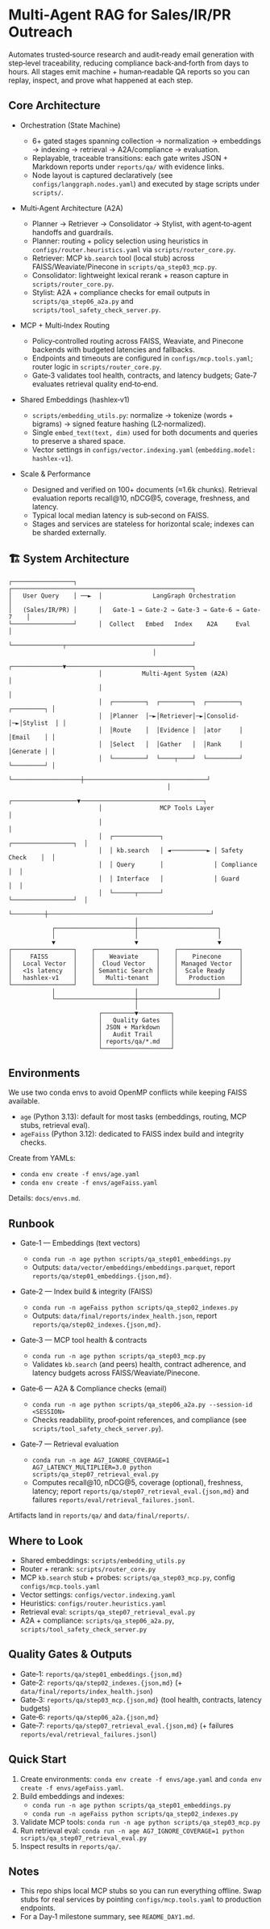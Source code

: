 # Multi‑Agent RAG for Sales/IR/PR Outreach

Automates trusted‑source research and audit‑ready email generation with step‑level traceability, reducing compliance back‑and‑forth from days to hours. All stages emit machine + human‑readable QA reports so you can replay, inspect, and prove what happened at each step.

## Core Architecture

- Orchestration (State Machine)
  - 6+ gated stages spanning collection → normalization → embeddings → indexing → retrieval → A2A/compliance → evaluation.
  - Replayable, traceable transitions: each gate writes JSON + Markdown reports under `reports/qa/` with evidence links.
  - Node layout is captured declaratively (see `configs/langgraph.nodes.yaml`) and executed by stage scripts under `scripts/`.

- Multi‑Agent Architecture (A2A)
  - Planner → Retriever → Consolidator → Stylist, with agent‑to‑agent handoffs and guardrails.
  - Planner: routing + policy selection using heuristics in `configs/router.heuristics.yaml` via `scripts/router_core.py`.
  - Retriever: MCP `kb.search` tool (local stub) across FAISS/Weaviate/Pinecone in `scripts/qa_step03_mcp.py`.
  - Consolidator: lightweight lexical rerank + reason capture in `scripts/router_core.py`.
  - Stylist: A2A + compliance checks for email outputs in `scripts/qa_step06_a2a.py` and `scripts/tool_safety_check_server.py`.

- MCP + Multi‑Index Routing
  - Policy‑controlled routing across FAISS, Weaviate, and Pinecone backends with budgeted latencies and fallbacks.
  - Endpoints and timeouts are configured in `configs/mcp.tools.yaml`; router logic in `scripts/router_core.py`.
  - Gate‑3 validates tool health, contracts, and latency budgets; Gate‑7 evaluates retrieval quality end‑to‑end.

- Shared Embeddings (hashlex‑v1)
  - `scripts/embedding_utils.py`: normalize → tokenize (words + bigrams) → signed feature hashing (L2‑normalized).
  - Single `embed_text(text, dim)` used for both documents and queries to preserve a shared space.
  - Vector settings in `configs/vector.indexing.yaml` (`embedding.model: hashlex-v1`).

- Scale & Performance
  - Designed and verified on 100+ documents (≈1.6k chunks). Retrieval evaluation reports recall@10, nDCG@5, coverage, freshness, and latency.
  - Typical local median latency is sub‑second on FAISS.
  - Stages and services are stateless for horizontal scale; indexes can be sharded externally.

## 🏗️ System Architecture

```
┌─────────────────┐      ┌──────────────────────────────────────────────────┐
│   User Query    │ ──►  │              LangGraph Orchestration             │
│   (Sales/IR/PR) │      │   Gate-1 → Gate-2 → Gate-3 → Gate-6 → Gate-7    │
└─────────────────┘      │  Collect   Embed   Index    A2A     Eval        │
                         └──────────────┬───────────────────────────────────┘
                                        │
                         ┌──────────────▼───────────────────────────────────┐
                         │           Multi-Agent System (A2A)               │
                         │                                                  │
                         │  ┌─────────┐  ┌─────────┐  ┌─────────┐  ┌─────────┐ │
                         │  │Planner  │─►│Retriever│─►│Consolid-│─►│Stylist  │ │
                         │  │Route    │  │Evidence │  │ator     │  │Email    │ │
                         │  │Select   │  │Gather   │  │Rank     │  │Generate │ │
                         │  └─────────┘  └────┬────┘  └─────────┘  └─────────┘ │
                         └───────────────────┼──────────────────────────────────┘
                                            │
                         ┌──────────────────▼──────────────────────────────────┐
                         │                MCP Tools Layer                      │
                         │                                                     │
                         │  ┌─────────────┐              ┌─────────────────┐  │
                         │  │ kb.search   │ ◄──────────► │ Safety Check    │  │
                         │  │ Query       │              │ Compliance      │  │
                         │  │ Interface   │              │ Guard           │  │
                         │  └──────┬──────┘              └─────────────────┘  │
                         └─────────┼─────────────────────────────────────────────┘
                                   │
            ┌──────────────────────┼──────────────────────┐
            │                      │                      │
            ▼                      ▼                      ▼
┌─────────────────┐    ┌─────────────────┐    ┌─────────────────┐
│     FAISS       │    │    Weaviate     │    │    Pinecone     │
│   Local Vector  │    │  Cloud Vector   │    │ Managed Vector  │
│   <1s latency   │    │ Semantic Search │    │  Scale Ready    │
│   hashlex-v1    │    │   Multi-tenant  │    │   Production    │
└─────────────────┘    └─────────────────┘    └─────────────────┘
            │                      │                      │
            └──────────────────────┼──────────────────────┘
                                   │
                         ┌─────────▼─────────┐
                         │   Quality Gates   │
                         │ JSON + Markdown   │
                         │   Audit Trail     │
                         │ reports/qa/*.md   │
                         └───────────────────┘
```

## Environments

We use two conda envs to avoid OpenMP conflicts while keeping FAISS available.

- `age` (Python 3.13): default for most tasks (embeddings, routing, MCP stubs, retrieval eval).
- `ageFaiss` (Python 3.12): dedicated to FAISS index build and integrity checks.

Create from YAMLs:

- `conda env create -f envs/age.yaml`
- `conda env create -f envs/ageFaiss.yaml`

Details: `docs/envs.md`.

## Runbook

- Gate‑1 — Embeddings (text vectors)
  - `conda run -n age python scripts/qa_step01_embeddings.py`
  - Outputs: `data/vector/embeddings/embeddings.parquet`, report `reports/qa/step01_embeddings.{json,md}`.

- Gate‑2 — Index build & integrity (FAISS)
  - `conda run -n ageFaiss python scripts/qa_step02_indexes.py`
  - Outputs: `data/final/reports/index_health.json`, report `reports/qa/step02_indexes.{json,md}`.

- Gate‑3 — MCP tool health & contracts
  - `conda run -n age python scripts/qa_step03_mcp.py`
  - Validates `kb.search` (and peers) health, contract adherence, and latency budgets across FAISS/Weaviate/Pinecone.

- Gate‑6 — A2A & Compliance checks (email)
  - `conda run -n age python scripts/qa_step06_a2a.py --session-id <SESSION>`
  - Checks readability, proof‑point references, and compliance (see `scripts/tool_safety_check_server.py`).

- Gate‑7 — Retrieval evaluation
  - `conda run -n age AG7_IGNORE_COVERAGE=1 AG7_LATENCY_MULTIPLIER=3.0 python scripts/qa_step07_retrieval_eval.py`
  - Computes recall@10, nDCG@5, coverage (optional), freshness, latency; report `reports/qa/step07_retrieval_eval.{json,md}` and failures `reports/eval/retrieval_failures.jsonl`.

Artifacts land in `reports/qa/` and `data/final/reports/`.

## Where to Look

- Shared embeddings: `scripts/embedding_utils.py`
- Router + rerank: `scripts/router_core.py`
- MCP `kb.search` stub + probes: `scripts/qa_step03_mcp.py`, config `configs/mcp.tools.yaml`
- Vector settings: `configs/vector.indexing.yaml`
- Heuristics: `configs/router.heuristics.yaml`
- Retrieval eval: `scripts/qa_step07_retrieval_eval.py`
- A2A + compliance: `scripts/qa_step06_a2a.py`, `scripts/tool_safety_check_server.py`

## Quality Gates & Outputs

- Gate‑1: `reports/qa/step01_embeddings.{json,md}`
- Gate‑2: `reports/qa/step02_indexes.{json,md}` (+ `data/final/reports/index_health.json`)
- Gate‑3: `reports/qa/step03_mcp.{json,md}` (tool health, contracts, latency budgets)
- Gate‑6: `reports/qa/step06_a2a.{json,md}`
- Gate‑7: `reports/qa/step07_retrieval_eval.{json,md}` (+ failures `reports/eval/retrieval_failures.jsonl`)




## Quick Start

1) Create environments: `conda env create -f envs/age.yaml` and `conda env create -f envs/ageFaiss.yaml`.
2) Build embeddings and indexes:
   - `conda run -n age python scripts/qa_step01_embeddings.py`
   - `conda run -n ageFaiss python scripts/qa_step02_indexes.py`
3) Validate MCP tools: `conda run -n age python scripts/qa_step03_mcp.py`
4) Run retrieval eval: `conda run -n age AG7_IGNORE_COVERAGE=1 python scripts/qa_step07_retrieval_eval.py`
5) Inspect results in `reports/qa/`.

## Notes

- This repo ships local MCP stubs so you can run everything offline. Swap stubs for real services by pointing `configs/mcp.tools.yaml` to production endpoints.
- For a Day‑1 milestone summary, see `README_DAY1.md`.
